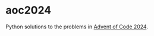 # aoc2024
Python solutions to the problems in [Advent of Code 2024](https://adventofcode.com/2024).
